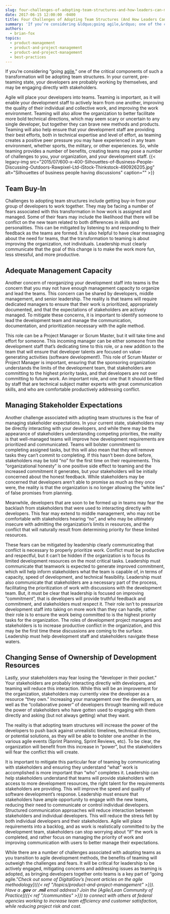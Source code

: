 ```yaml
---
slug: four-challenges-of-adopting-team-structures-and-how-leaders-can-mitigate-them
date: 2017-06-15 12:00:00 -0400
title: Four Challenges of Adopting Team Structures (And How Leaders Can Mitigate Them)
summary: 'If you’re considering &ldquo;going agile,&rdquo; one of the critical components of such a transformation will be adopting team structures. In your current, pre-teaming state, your developers are probably working by themselves, and may be engaging directly with stakeholders. Agile will place your developers into teams. Teaming is important, as it will enable your development staff'
authors:
  - brian-fox
topics:
  - product-management
  - product-and-project-management
  - product-and-project-management
  - best-practices
---
```


If you’re considering “going [agile](https://en.wikipedia.org/wiki/Agile_software_development),” one of the critical components of such a transformation will be adopting team structures. In your current, pre-teaming state, your developers are probably working by themselves, and may be engaging directly with stakeholders.

Agile will place your developers into teams. Teaming is important, as it will enable your development staff to actively learn from one another, improving the quality of their individual and collective work, and improving the work environment. Teaming will also allow the organization to better facilitate more bold technical directions, which may seem scary or uncertain to any single developer, but together they can brave new methods and products. Teaming will also help ensure that your development staff are providing their best efforts, both in technical expertise and level of effort, as teaming creates a positive peer pressure you may have experienced in any team environment, whether sports, the military, or other experiences. So, while teaming provides a number of benefits, creating teams may pose a number of challenges to you, your organization, and your development staff. {{< legacy-img src="2015/07/600-x-400-Silhouettes-of-Business-People-Discussing-Outdoors-Rawpixel-Ltd-iStock-Thinkstock-490926205.jpg" alt="Silhouettes of business people having discussions" caption="" >}} 

## Team Buy-In

Challenges to adopting team structures include getting buy-in from your group of developers to work together. They may be facing a number of fears associated with this transformation in how work is assigned and managed. Some of their fears may include the likelihood that there will be conflict on the new team related to both differences in skills and personalities. This can be mitigated by listening to and responding to their feedback as the teams are formed. It is also helpful to have clear messaging about the need for teams, that the transformation to teaming is about improving the organization, not individuals. Leadership must clearly communicate that the goal of this change is to make the work more fun, less stressful, and more productive.

## Adequate Management Capacity

Another concern of reorganizing your development staff into teams is the concern that you may not have enough management capacity to organize and lead the teams. This concern can be shared by developers, middle management, and senior leadership. The reality is that teams will require dedicated managers to ensure that their work is prioritized, appropriately documented, and that the expectations of stakeholders are actively managed. To mitigate these concerns, it is important to identify someone to lead the development team and manage the communication, documentation, and prioritization necessary with the agile method.

This role can be a Project Manager or Scrum Master, but it will take time and effort for someone. This incoming manager can be either someone from the development staff that’s dedicating time to this role, or a new addition to the team that will ensure that developer talents are focused on value-generating activities (software development!). This role of Scrum Master or Project Manager is important, ensuring that the sponsoring organization understands the limits of the development team, that stakeholders are committing to the highest priority tasks, and that developers are not over committing to future work. An important role, and one that It should be filled by staff that are technical subject matter experts with great communication skills, and who are comfortable productively addressing conflict.

## Managing Stakeholder Expectations

Another challenge associated with adopting team structures is the fear of managing stakeholder expectations. In your current state, stakeholders may be directly interacting with your developers, and while there may be the appearance of stakeholders understanding competing priorities, the reality is that well-managed teams will improve how development requirements are prioritized and communicated. Teams will bolster commitment to completing assigned tasks, but this will also mean that they will remove tasks they can’t commit to completing. If this hasn’t been done before, stakeholders may be told “no” for the first time on their requirements. This “organizational honesty” is one positive side effect to teaming and the increased commitment it generates, but your stakeholders will be initially concerned about the honest feedback. While stakeholders may be concerned that developers aren’t able to promise as much as they once were, the reality is that the organization is no longer allowing the “white lies” of false promises from planning.

Meanwhile, developers that are soon to be formed up in teams may fear the backlash from stakeholders that were used to interacting directly with developers. This fear may extend to middle management, who may not be comfortable with stakeholders hearing “no”, and who may be ultimately insecure with admitting the organization’s limits in resources, and the conflict that will naturally result from determining priority for these limited resources.

These fears can be mitigated by leadership clearly communicating that conflict is necessary to properly prioritize work. Conflict must be productive and respectful, but it can’t be hidden if the organization is to focus its limited development resources on the most critical tasks. Leadership must communicate that teamwork is expected to generate improved commitment, which will help inform stakeholders what the team is capable of, in terms of capacity, speed of development, and technical feasibility. Leadership must also communicate that stakeholders are a necessary part of the process, facilitating the prioritization of work with discussions with the development team. But, it must be clear that leadership is focused on improving “commitment”, that is developers will provide truthful feedback and commitment, and stakeholders must respect it. Their role isn’t to pressurize development staff into taking on more work than they can handle, rather their role is to ensure the work being committed to is the highest priority tasks for the organization. The roles of development project managers and stakeholders is to increase productive conflict in the organization, and this may be the first time these discussions are coming to the surface. Leadership must help development staff and stakeholders navigate these waters.

## Changing Sense of Ownership of Development Resources

Lastly, your stakeholders may fear losing the “developer in their pocket.” Your stakeholders are probably interacting directly with developers, and teaming will reduce this interaction. While this will be an improvement for the organization, stakeholders may currently view the developer as a resource “they own.” Increasing your management over the developers, as well as the “collaborative power” of developers through teaming will reduce the power of stakeholders who have gotten used to engaging with them directly and asking (but not always getting) what they want.

The reality is that adopting team structures will increase the power of the developers to push back against unrealistic timelines, technical directions, or potential solutions, as they will be able to bolster one another in the various agile events (Sprint Planning, Sprint Reviews, etc). To be clear, the organization will benefit from this increase in “power”, but the stakeholders will fear the conflict this will create.

It is important to mitigate this particular fear of teaming by communicating with stakeholders and ensuring they understand “what” work is accomplished is more important than “who” completes it. Leadership can help stakeholders understand that teams will provide stakeholders with access to more development resources, the right talent for the requirements stakeholders are providing. This will improve the speed and quality of software development’s response. Leadership must ensure that stakeholders have ample opportunity to engage with the new teams, reducing their need to communicate or control individual developers. Structured communication approaches will reduce interaction between stakeholders and individual developers. This will reduce the stress felt by both individual developers and their stakeholders. Agile will place requirements into a backlog, and as work is realistically committed to by the development team, stakeholders can stop worrying about “if” the work is completed, and rather focus on managing the priority of work and improving communication with users to better manage their expectations.

While there are a number of challenges associated with adopting teams as you transition to agile development methods, the benefits of teaming will outweigh the challenges and fears. It will be critical for leadership to be actively engaged, mitigating concerns and addressing issues as teaming is adopted, as bringing developers together onto teams is a key part of “going agile.”_Check out some of DigitalGov&#8217;s [recent articles on the agile methodology]({{< ref "/topics/product-and-project-management" >}})._ _Have a **.gov** or **.mil** email address? Join the [Agile/Lean Community of Practice]({{< ref "/communities" >}}) to connect with others at federal agencies working to increase team efficiency and customer satisfaction, while reducing project risk and cost._